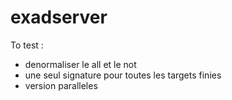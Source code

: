 # exadserver

To test :

- denormaliser le all et le not
- une seul signature pour toutes les targets finies
- version paralleles
